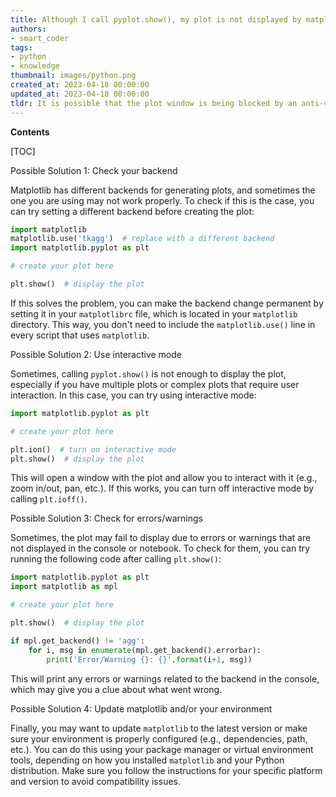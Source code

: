 ```yaml
---
title: Although I call pyplot.show(), my plot is not displayed by matplotlib
authors:
- smart_coder
tags:
- python
- knowledge
thumbnail: images/python.png
created_at: 2023-04-18 00:00:00
updated_at: 2023-04-18 00:00:00
tldr: It is possible that the plot window is being blocked by an anti-virus software or a firewall.
---
```


**Contents**

[TOC]

Possible Solution 1: Check your backend

Matplotlib has different backends for generating plots, and sometimes the one you are using may not work properly. To check if this is the case, you can try setting a different backend before creating the plot:

```python
import matplotlib
matplotlib.use('tkagg')  # replace with a different backend
import matplotlib.pyplot as plt

# create your plot here

plt.show()  # display the plot
```

If this solves the problem, you can make the backend change permanent by setting it in your `matplotlibrc` file, which is located in your `matplotlib` directory. This way, you don't need to include the `matplotlib.use()` line in every script that uses `matplotlib`.

Possible Solution 2: Use interactive mode

Sometimes, calling `pyplot.show()` is not enough to display the plot, especially if you have multiple plots or complex plots that require user interaction. In this case, you can try using interactive mode:

```python
import matplotlib.pyplot as plt

# create your plot here

plt.ion()  # turn on interactive mode
plt.show()  # display the plot
```

This will open a window with the plot and allow you to interact with it (e.g., zoom in/out, pan, etc.). If this works, you can turn off interactive mode by calling `plt.ioff()`.

Possible Solution 3: Check for errors/warnings

Sometimes, the plot may fail to display due to errors or warnings that are not displayed in the console or notebook. To check for them, you can try running the following code after calling `plt.show()`:

```python
import matplotlib.pyplot as plt
import matplotlib as mpl

# create your plot here

plt.show()  # display the plot

if mpl.get_backend() != 'agg':
    for i, msg in enumerate(mpl.get_backend().errorbar):
        print('Error/Warning {}: {}'.format(i+1, msg))
```

This will print any errors or warnings related to the backend in the console, which may give you a clue about what went wrong.

Possible Solution 4: Update matplotlib and/or your environment

Finally, you may want to update `matplotlib` to the latest version or make sure your environment is properly configured (e.g., dependencies, path, etc.). You can do this using your package manager or virtual environment tools, depending on how you installed `matplotlib` and your Python distribution. Make sure you follow the instructions for your specific platform and version to avoid compatibility issues.
